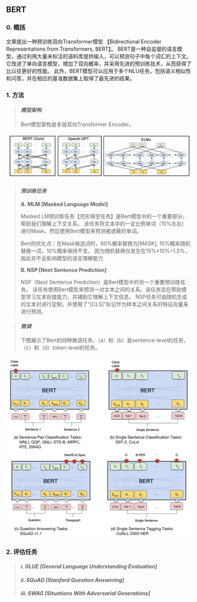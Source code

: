 ## BERT

### 0. 概括

文章提出一种预训练双向Transformer模型
【Bidirectional Encoder Representations from Transformers, BERT】。
BERT是一种自监督的语言模型，通过利用大量未标注的语料库提供输入，可以预测句子中每个词汇的上下文。
它改进了单向语言模型，增加了双向概率，并采用先进的预训练技术，从而获得了比以往更好的性能。
此外，BERT模型可以应用于多个NLU任务，包括语义相似性和问答，并在相应的基准数据集上取得了最先进的结果。




### 1. 方法

> #### *模型架构*
> Bert模型架构是多层双向Transformer Encoder。

![Model Structure Comparison](./Figure/Bert%20Structure.png)




> #### *预训练任务*
> **A. MLM [Masked Language Model]**
> 
> Masked LM预训练任务【完形填空任务】是Bert模型中的一个重要部分，帮助我们理解上下文关系。
> 该任务将文本中的一定比例单词（15%左右）进行Mask，然后使用Bert模型来预测被遮蔽的单词。
> 
> Bert的优化点：在Mask候选词时，80%概率替换为[MASK], 10%概率随机替换一词，10%概率保持不变。
> 因为随机替换仅发生在15%*10%=1.5%，因此并不会影响模型的语言理解能力
>
>  
> **B. NSP [Next Sentence Prediction]**
> 
> NSP（Next Sentence Prediction）是Bert模型中的另一个重要预训练任务。
> 该任务使用Bert模型来预测一对文本之间的关系。该任务旨在帮助模型学习文本衔接能力，并辅助它理解上下文信息。
> NSP任务可由随机生成的文本对进行定制，并使用了“[CLS]”标记作为样本之间关系的特征向量来进行预测。


> #### *微调*
> 
> 下图展示了Bert的四种微调任务，（a）和（b）是sentence-level的任务，（c）和（d）token-level的任务。
> 

![Bert Fine-tuning](./Figure/Bert%20fine-tuning.png)


### 2. 评估任务

> #### *i. GLUE [General Language Understanding Evaluation]*
> 
>
> #### *ii. SQuAD [Stanford Question Answering]*
> 
>
> #### *iii. SWAG [Situations With Adversarial Generations]*
> 
> 
